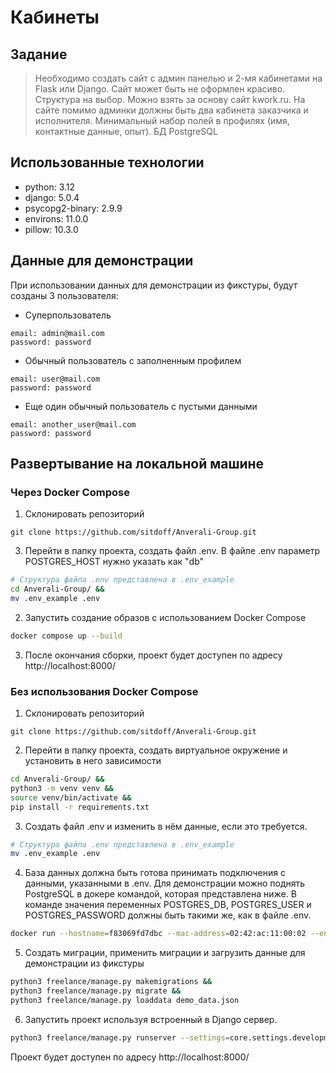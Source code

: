 # Кабинеты

## Задание

> Необходимо создать сайт с админ панелью и 2-мя кабинетами на Flask или Django.
> Сайт может быть не оформлен красиво.
> Структура на выбор.
> Можно взять за основу сайт kwork.ru.
> На сайте помимо админки должны быть два кабинета заказчика и исполнителя.
> Минимальный набор полей в профилях (имя, контактные данные, опыт). БД PostgreSQL

## Использованные технологии

-   python: 3.12
-   django: 5.0.4
-   psycopg2-binary: 2.9.9
-   environs: 11.0.0
-   pillow: 10.3.0

## Данные для демонстрации

При использовании данных для демонстрации из фикстуры, будут созданы 3 пользователя:

-   Суперпользователь

```
email: admin@mail.com
password: password
```

-   Обычный пользователь c заполненным профилем

```
email: user@mail.com
password: password
```

-   Eще один обычный пользователь с пустыми данными

```
email: another_user@mail.com
password: password
```

## Развертывание на локальной машине

### Через Docker Compose

1. Склонировать репозиторий

```
git clone https://github.com/sitdoff/Anverali-Group.git
```

3. Перейти в папку проекта, создать файл .env. В файле .env параметр POSTGRES_HOST нужно указать как "db"

```bash
# Структура файла .env представлена в .env_example
cd Anverali-Group/ &&
mv .env_example .env
```

2. Запустить создание образов с использованием Docker Compose

```bash
docker compose up --build
```

3. После окончания сборки, проект будет доступен по адресу http://localhost:8000/

### Без использования Docker Compose

1. Склонировать репозиторий

```
git clone https://github.com/sitdoff/Anverali-Group.git
```

2. Перейти в папку проекта, создать виртуальное окружение и установить в него зависимости

```bash
cd Anverali-Group/ &&
python3 -m venv venv &&
source venv/bin/activate &&
pip install -r requirements.txt
```

3. Создать файл .env и изменить в нём данные, если это требуется.

```bash
# Структура файла .env представлена в .env_example
mv .env_example .env
```

4. База данных должна быть готова принимать подключения с данными, указанными в .env.
   Для демонстрации можно поднять PostgreSQL в докере командой, которая представлена ниже.
   В команде значения переменных POSTGRES_DB, POSTGRES_USER и POSTGRES_PASSWORD должны быть такими же, как в файле .env.

```bash
docker run --hostname=f83069fd7dbc --mac-address=02:42:ac:11:00:02 --env=POSTGRES_DB=postgres --env=POSTGRES_USER=postgres --env=POSTGRES_PASSWORD=postgres --env=PATH=/usr/local/sbin:/usr/local/bin:/usr/sbin:/usr/bin:/sbin:/bin:/usr/lib/postgresql/16/bin --env=GOSU_VERSION=1.16 --env=LANG=en_US.utf8 --env=PG_MAJOR=16 --env=PG_VERSION=16.1-1.pgdg120+1 --env=PGDATA=/var/lib/postgresql/data --volume=/var/lib/postgresql/data -p 5432:5432 --restart=no --runtime=runc -d postgres:latest

```

5. Создать миграции, применить миграции и загрузить данные для демонстрации из фикстуры

```bash
python3 freelance/manage.py makemigrations &&
python3 freelance/manage.py migrate &&
python3 freelance/manage.py loaddata demo_data.json
```

6. Запустить проект используя встроенный в Django сервер.

```bash
python3 freelance/manage.py runserver --settings=core.settings.development
```

Проект будет доступен по адресу http://localhost:8000/
